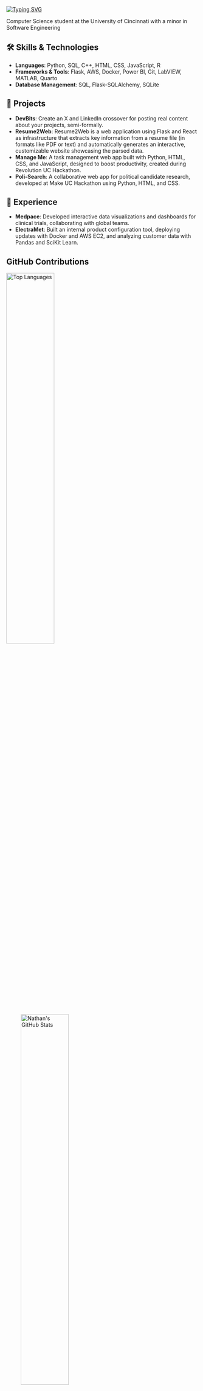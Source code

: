 [![Typing SVG](https://readme-typing-svg.demolab.com?font=Arial&size=30&letterSpacing=tiny&duration=2000&pause=10000&color=FFFFFF&center=false&vCenter=true&width=435&lines=Hi,+I'm+Nathan+Grilliot)](https://git.io/typing-svg)

Computer Science student at the University of Cincinnati with a minor in Software Engineering

## 🛠 Skills & Technologies
- **Languages**: Python, SQL, C++, HTML, CSS, JavaScript, R
- **Frameworks & Tools**: Flask, AWS, Docker, Power BI, Git, LabVIEW, MATLAB, Quarto
- **Database Management**: SQL, Flask-SQLAlchemy, SQLite

## 📂 Projects
- **DevBits**: Create an X and LinkedIn crossover for posting real content about your projects, semi-formally.
- **Resume2Web**: Resume2Web is a web application using Flask and React as infrastructure that extracts key information from a resume file (in formats like PDF or text) and automatically generates an interactive, customizable website showcasing the parsed data.
- **Manage Me**: A task management web app built with Python, HTML, CSS, and JavaScript, designed to boost productivity, created during Revolution UC Hackathon.
- **Poli-Search**: A collaborative web app for political candidate research, developed at Make UC Hackathon using Python, HTML, and CSS.

## 💼 Experience
- **Medpace**: Developed interactive data visualizations and dashboards for clinical trials, collaborating with global teams.
- **ElectraMet**: Built an internal product configuration tool, deploying updates with Docker and AWS EC2, and analyzing customer data with Pandas and SciKit Learn.

## GitHub Contributions
<img src="https://github-readme-stats.vercel.app/api/top-langs/?username=grillinr&langs_count=8&layout=compact&hide=Astro,HTML,CSS,SCSS,JavaScript&size_weight=0.5&count_weight=0.5&theme=dark&hide_border=true" alt="Top Languages" style="width: 50%; margin-right: 7.5%">
<img src="https://github-readme-stats.vercel.app/api?username=grillinr&show_icons=true&hide=stars&count_private=true&hide_rank=true&theme=dark&hide_border=true" alt="Nathan's GitHub Stats" style="width: 50%; margin-left: 7.5%;">

📫 Let’s connect! [LinkedIn](www.linkedin.com/in/nathan-grilliot)

